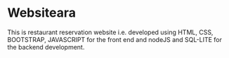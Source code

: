 # Websiteara
This is restaurant reservation website i.e. developed using HTML, CSS, BOOTSTRAP, JAVASCRIPT for the front end and nodeJS and SQL-LITE for the backend development.
